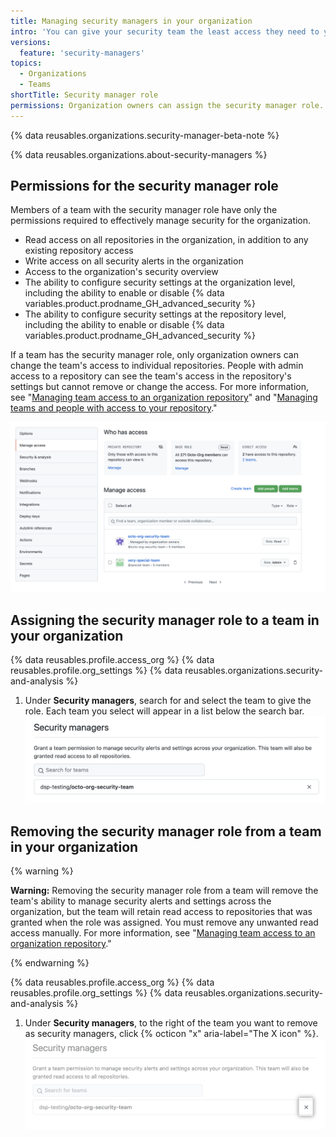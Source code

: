 ```yaml
---
title: Managing security managers in your organization
intro: 'You can give your security team the least access they need to your organization by assigning a team to the security manager role.'
versions:
  feature: 'security-managers'
topics:
  - Organizations
  - Teams
shortTitle: Security manager role
permissions: Organization owners can assign the security manager role.
---
```


{% data reusables.organizations.security-manager-beta-note %}

{% data reusables.organizations.about-security-managers %}

## Permissions for the security manager role

Members of a team with the security manager role have only the permissions required to effectively manage security for the organization.

- Read access on all repositories in the organization, in addition to any existing repository access
- Write access on all security alerts in the organization
- Access to the organization's security overview
- The ability to configure security settings at the organization level, including the ability to enable or disable {% data variables.product.prodname_GH_advanced_security %}
- The ability to configure security settings at the repository level, including the ability to enable or disable {% data variables.product.prodname_GH_advanced_security %}

If a team has the security manager role, only organization owners can change the team's access to individual repositories. People with admin access to a repository can see the team's access in the repository's settings but cannot remove or change the access. For more information, see "[Managing team access to an organization repository](/organizations/managing-access-to-your-organizations-repositories/managing-team-access-to-an-organization-repository)" and "[Managing teams and people with access to your repository](/repositories/managing-your-repositorys-settings-and-features/managing-repository-settings/managing-teams-and-people-with-access-to-your-repository)."

  ![Manage repository access disabled with security managers](/assets/images/help/organizations/repo-access-security-managers.png)

## Assigning the security manager role to a team in your organization

{% data reusables.profile.access_org %}
{% data reusables.profile.org_settings %}
{% data reusables.organizations.security-and-analysis %}
1. Under **Security managers**, search for and select the team to give the role. Each team you select will appear in a list below the search bar. 
  ![Add security manager](/assets/images/help/organizations/add-security-managers.png)
## Removing the security manager role from a team in your organization

{% warning %}

**Warning:** Removing the security manager role from a team will remove the team's ability to manage security alerts and settings across the organization, but the team will retain read access to repositories that was granted when the role was assigned. You must remove any unwanted read access manually. For more information, see "[Managing team access to an organization repository](/organizations/managing-access-to-your-organizations-repositories/managing-team-access-to-an-organization-repository#removing-a-teams-access-to-a-repository)."

{% endwarning %}

{% data reusables.profile.access_org %}
{% data reusables.profile.org_settings %}
{% data reusables.organizations.security-and-analysis %}
1. Under **Security managers**, to the right of the team you want to remove as security managers, click {% octicon "x" aria-label="The X icon" %}.
  ![Remove security managers](/assets/images/help/organizations/remove-security-managers.png)